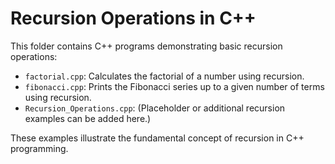 # Recursion Operations in C++

This folder contains C++ programs demonstrating basic recursion operations:

- `factorial.cpp`: Calculates the factorial of a number using recursion.
- `fibonacci.cpp`: Prints the Fibonacci series up to a given number of terms using recursion.
- `Recursion_Operations.cpp`: (Placeholder or additional recursion examples can be added here.)

These examples illustrate the fundamental concept of recursion in C++ programming.
